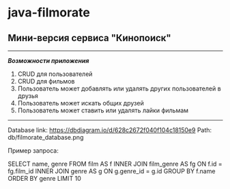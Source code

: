 # java-filmorate
## Мини-версия сервиса "Кинопоиск"

***
***Возможности приложения***
1. CRUD для пользователей
2. CRUD для фильмов
3. Пользователь может добавлять или удалять других пользователей в друзья
4. Пользователь может искать общих друзей
5. Пользователь может ставить или удалять лайки фильмам
***

Database link: https://dbdiagram.io/d/628c2672f040f104c18150e9
Path: db/filmorate_database.png

Пример запроса:

SELECT name,
genre
FROM film AS f
INNER JOIN film_genre AS fg ON f.id = fg.film_id
INNER JOIN genre AS g ON g.genre_id = g.id
GROUP BY f.name
ORDER BY genre
LIMIT 10